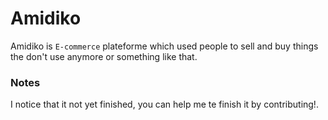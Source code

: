 # Amidiko 
Amidiko is `E-commerce` plateforme which used people to sell and buy things the don't use anymore or something like that.

### Notes
I notice that it not yet finished, you can help me te finish it by contributing!.



